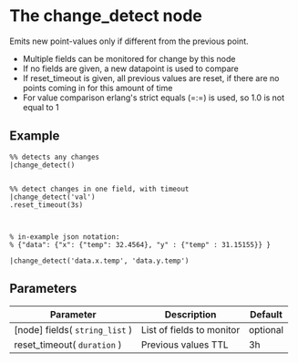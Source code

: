 The change_detect node
=====================

Emits new point-values only if different from the previous point.
 
* Multiple fields can be monitored for change by this node
* If no fields are given, a new datapoint is used to compare
* If reset_timeout is given, all previous values are reset, if there are no points coming in for this amount of time 
* For value comparison erlang's strict equals (=:=) is used, so 1.0 is not equal to 1


Example
-------
```dfs  
%% detects any changes
|change_detect()


%% detect changes in one field, with timeout
|change_detect('val')
.reset_timeout(3s)



% in-example json notation: 
% {"data": {"x": {"temp": 32.4564}, "y" : {"temp" : 31.15155}} }

|change_detect('data.x.temp', 'data.y.temp')

```

Parameters
----------

Parameter     | Description | Default 
--------------|-------------|---------
[node] fields( `string_list` )| List of fields to monitor| optional
reset_timeout( `duration` )| Previous values TTL | 3h 
 
